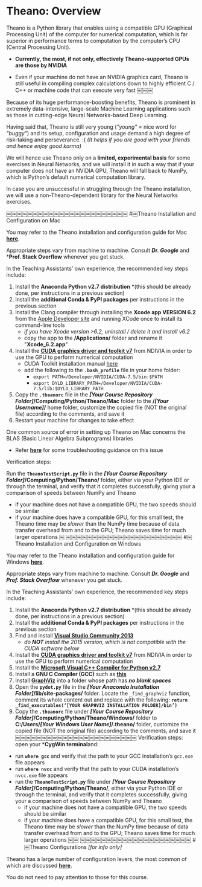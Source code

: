 # Theano: Overview

Theano is a Python library that enables using a compatible GPU (Graphical Processing Unit) of the computer for numerical computation, which is far superior in performance terms to computation by the computer’s CPU (Central Processing Unit).

* **Currently, the most, if not only, effectively Theano-supported GPUs are those by NVIDIA**

* Even if your machine do not have an NVIDIA graphics card, Theano is still useful in compiling complex calculations down to highly efficient C / C++ or machine code that can execute very fast
￼￼￼

Because of its huge performance-boosting benefits, Theano is prominent in extremely data-intensive, large-scale Machine Learning applications such as those in cutting-edge Neural Networks-based Deep Learning.

Having said that, Theano is still very young (*"young"* = nice word for *"buggy"*) and its setup, configuration and usage demand a high degree of risk-taking and perseverance. :( *(It helps if you are good with your friends and hence enjoy good karma)*

We will hence use Theano only on a **limited, experimental basis** for some exercises in Neural Networks, and we will install it in such a way that if your computer does not have an NVIDIA GPU, Theano will fall back to NumPy, which is Python’s default numerical computation library.

In case you are unsuccessful in struggling through the Theano installation, we will use a non-Theano-dependent library for the Neural Networks exercises.

￼￼￼￼￼￼￼￼￼￼￼￼￼￼￼￼￼￼￼￼￼￼￼
#￼Theano Installation and Configuration on Mac

You may refer to the Theano installation and configuration guide for Mac [**here**](http://deeplearning.net/software/theano/install.html#mac-os).

Appropriate steps vary from machine to machine. Consult ***Dr. Google*** and ***Prof. Stack Overflow** whenever you get stuck.

In the Teaching Assistants’ own experience, the recommended key steps include:

1. Install the **Anaconda Python v2.7 distribution** *(this should be already done, per instructions in a previous section)
2. Install the **additional Conda & PyPI packages** per instructions in the previous section
3. Install the Clang compiler through installing the **Xcode app VERSION 6.2** from the [Apple Developer site](http://developer.apple.com/downloads) and running XCode once to install its command-line tools
    - _if you have Xcode version >6.2, uninstall / delete it and install v6.2_
    - copy the app to the **/Applications/** folder and rename it "**Xcode_6.2.app**"
4. Install the [**CUDA graphics driver and toolkit v7**](http://developer.nvidia.com/cuda-downloads) from NDIVIA in order to use the GPU to perform numerical computation
    - CUDA Toolkit installation manual [here](http://developer.download.nvidia.com/compute/cuda/7.5/Prod/docs/sidebar/CUDA_Installation_Guide_Mac.pdf)
    - add the following to the **`.bash_profile`** file in your home folder:
        - `export PATH=/Developer/NVIDIA/CUDA-7.5/bin:$PATH`
        - `export DYLD_LIBRARY_PATH=/Developer/NVIDIA/CUDA-7.5/lib:$DYLD_LIBRARY_PATH`
5. Copy the **`.theanorc`** file in the **_[Your Course Repository Folder]_/Computing/Python/Theano/Mac** folder to the **/*[Your Username]*/** home folder, customize the copied file (NOT the original file) according to the comments, and save it
6. Restart your machine for changes to take effect

One common source of error in setting up Theano on Mac concerns the BLAS (Basic Linear Algebra Subprograms) libraries
* Refer [**here**](http://deeplearning.net/software/theano/install.html#troubleshooting-make-sure-you-have-a-blas-library) for some troubleshooting guidance on this issue

Verification steps:

Run the **`TheanoTestScript.py`** file in the ***[Your Course Repository Folder]*/Computing/Python/Theano/** folder, either via your Python IDE or through the terminal, and verify that it completes successfully, giving your a comparison of speeds between NumPy and Theano
- if your machine does not have a compatible GPU, the two speeds should be similar
- if your machine does have a compatible GPU, for this small test, the Theano time may be _slower_ than the NumPy time because of data transfer overhead from and to the GPU; Theano saves time for much larger operations
￼
￼￼￼￼￼￼￼￼￼￼￼￼￼￼￼￼￼￼￼￼￼￼
#￼Theano Installation and Configuration on Windows

You may refer to the Theano installation and configuration guide for Windows [**here**](http://deeplearning.net/software/theano/install_windows.html).

Appropriate steps vary from machine to machine. Consult ***Dr. Google*** and ***Prof. Stack Overflow*** whenever you get stuck.

In the Teaching Assistants’ own experience, the recommended key steps include:

1. Install the **Anaconda Python v2.7 distribution** *(this should be already done, per instructions in a previous section)
2. Install the **additional Conda & PyPI packages** per instructions in the previous section
3. Find and install [**Visual Studio Community 2013**](http://www.visualstudio.com/downloads/download-visual-studio-vs)
    * *do **NOT** install the 2015 version, which is not compatible with the CUDA software below*
4. Install the [**CUDA graphics driver and toolkit v7**](http://developer.nvidia.com/cuda-downloads) from NDIVIA in order to use the GPU to perform numerical computation
5. Install the [**Microsoft Visual C++ Compiler for Python v2.7**](http://www.microsoft.com/en-us/download/details.aspx?id=44266)
6. Install a **GNU C Compiler (GCC)** such as [**this**](http://tdm-gcc.tdragon.net)
7. Install [**GraphViz**](http://www.graphviz.org/Download.php) into a folder whose path has ***no blank spaces***
8. Open the **`pydot.py`** file in the ***[Your Anaconda Installation Folder]*/lib/site-packages/** folder. Locate the `_find_graphviz` function, comment its whole content out and replace with the following: **`return _find_executables(‘[YOUR GRAPHVIZ INSTALLATION FOLDER]/bin’)`**
9. Copy the **`.theanorc`** file under ***[Your Course Repository Folder]*/Computing/Python/Theano/Windows/** folder to **C:/Users/*[Your Windows User Name]*/.theano/** folder, customize the copied file (NOT the original file) according to the comments, and save it
￼￼￼￼￼￼￼￼￼￼￼￼￼￼￼￼￼￼￼￼￼￼￼
Verification steps: open your ***CygWin terminal**and:

* run **`where gcc`** and verify that the path to your GCC installation’s `gcc.exe` file appears
* run **`where nvcc`** and verify that the path to your CUDA installation’s `nvcc.exe` file appears
* run the **`TheanoTestScript.py`** file under ***[Your Course Repository Folder]*/Computing/Python/Theano/**, either via your Python IDE or through the terminal, and verify that it completes successfully, giving your a comparison of speeds between NumPy and Theano
    - if your machine does not have a compatible GPU, the two speeds should be similar
    - if your machine does have a compatible GPU, for this small test, the Theano time may be _slower_ than the NumPy time because of data transfer overhead from and to the GPU; Theano saves time for much larger operations
￼￼
￼￼￼￼￼￼￼￼￼￼￼￼￼￼￼￼￼￼￼￼￼
#￼Theano Configurations *[for info only]*

Theano has a large number of configuration levers, the most common of which are discussed [**here**](http://deeplearning.net/software/theano/library/config.html).

You do not need to pay attention to those for this course.
